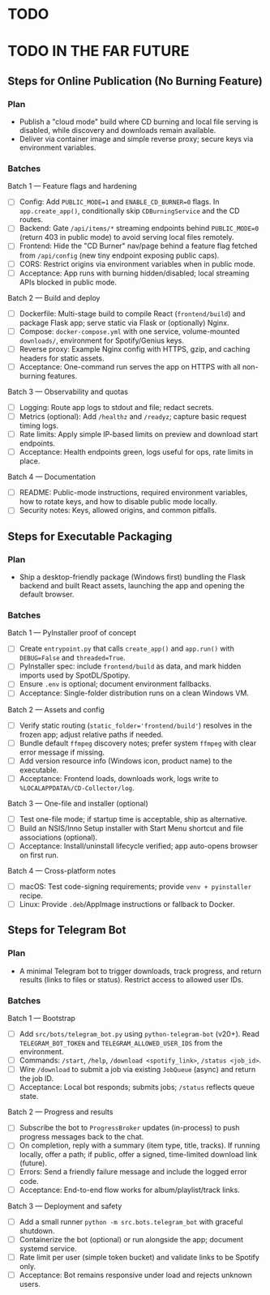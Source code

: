 # TODO

# TODO IN THE FAR FUTURE

## Steps for Online Publication (No Burning Feature)

### Plan
- Publish a "cloud mode" build where CD burning and local file serving is disabled, while discovery and downloads remain available.
- Deliver via container image and simple reverse proxy; secure keys via environment variables.

### Batches

Batch 1 — Feature flags and hardening
- [ ] Config: Add `PUBLIC_MODE=1` and `ENABLE_CD_BURNER=0` flags. In `app.create_app()`, conditionally skip `CDBurningService` and the CD routes.
- [ ] Backend: Gate `/api/items/*` streaming endpoints behind `PUBLIC_MODE=0` (return 403 in public mode) to avoid serving local files remotely.
- [ ] Frontend: Hide the "CD Burner" nav/page behind a feature flag fetched from `/api/config` (new tiny endpoint exposing public caps).
- [ ] CORS: Restrict origins via environment variables when in public mode.
- [ ] Acceptance: App runs with burning hidden/disabled; local streaming APIs blocked in public mode.

Batch 2 — Build and deploy
- [ ] Dockerfile: Multi-stage build to compile React (`frontend/build`) and package Flask app; serve static via Flask or (optionally) Nginx.
- [ ] Compose: `docker-compose.yml` with one service, volume-mounted `downloads/`, environment for Spotify/Genius keys.
- [ ] Reverse proxy: Example Nginx config with HTTPS, gzip, and caching headers for static assets.
- [ ] Acceptance: One-command run serves the app on HTTPS with all non-burning features.

Batch 3 — Observability and quotas
- [ ] Logging: Route app logs to stdout and file; redact secrets.
- [ ] Metrics (optional): Add `/healthz` and `/readyz`; capture basic request timing logs.
- [ ] Rate limits: Apply simple IP-based limits on preview and download start endpoints.
- [ ] Acceptance: Health endpoints green, logs useful for ops, rate limits in place.

Batch 4 — Documentation
- [ ] README: Public-mode instructions, required environment variables, how to rotate keys, and how to disable public mode locally.
- [ ] Security notes: Keys, allowed origins, and common pitfalls.

## Steps for Executable Packaging

### Plan
- Ship a desktop-friendly package (Windows first) bundling the Flask backend and built React assets, launching the app and opening the default browser.

### Batches

Batch 1 — PyInstaller proof of concept
- [ ] Create `entrypoint.py` that calls `create_app()` and `app.run()` with `DEBUG=False` and `threaded=True`.
- [ ] PyInstaller spec: include `frontend/build` as data, and mark hidden imports used by SpotDL/Spotipy.
- [ ] Ensure `.env` is optional; document environment fallbacks.
- [ ] Acceptance: Single-folder distribution runs on a clean Windows VM.

Batch 2 — Assets and config
- [ ] Verify static routing (`static_folder='frontend/build'`) resolves in the frozen app; adjust relative paths if needed.
- [ ] Bundle default `ffmpeg` discovery notes; prefer system `ffmpeg` with clear error message if missing.
- [ ] Add version resource info (Windows icon, product name) to the executable.
- [ ] Acceptance: Frontend loads, downloads work, logs write to `%LOCALAPPDATA%/CD-Collector/log`.

Batch 3 — One-file and installer (optional)
- [ ] Test one-file mode; if startup time is acceptable, ship as alternative.
- [ ] Build an NSIS/Inno Setup installer with Start Menu shortcut and file associations (optional).
- [ ] Acceptance: Install/uninstall lifecycle verified; app auto-opens browser on first run.

Batch 4 — Cross-platform notes
- [ ] macOS: Test code-signing requirements; provide `venv + pyinstaller` recipe.
- [ ] Linux: Provide `.deb`/AppImage instructions or fallback to Docker.

## Steps for Telegram Bot

### Plan
- A minimal Telegram bot to trigger downloads, track progress, and return results (links to files or status). Restrict access to allowed user IDs.

### Batches

Batch 1 — Bootstrap
- [ ] Add `src/bots/telegram_bot.py` using `python-telegram-bot` (v20+). Read `TELEGRAM_BOT_TOKEN` and `TELEGRAM_ALLOWED_USER_IDS` from the environment.
- [ ] Commands: `/start`, `/help`, `/download <spotify_link>`, `/status <job_id>`.
- [ ] Wire `/download` to submit a job via existing `JobQueue` (async) and return the job ID.
- [ ] Acceptance: Local bot responds; submits jobs; `/status` reflects queue state.

Batch 2 — Progress and results
- [ ] Subscribe the bot to `ProgressBroker` updates (in-process) to push progress messages back to the chat.
- [ ] On completion, reply with a summary (item type, title, tracks). If running locally, offer a path; if public, offer a signed, time-limited download link (future).
- [ ] Errors: Send a friendly failure message and include the logged error code.
- [ ] Acceptance: End-to-end flow works for album/playlist/track links.

Batch 3 — Deployment and safety
- [ ] Add a small runner `python -m src.bots.telegram_bot` with graceful shutdown.
- [ ] Containerize the bot (optional) or run alongside the app; document systemd service.
- [ ] Rate limit per user (simple token bucket) and validate links to be Spotify only.
- [ ] Acceptance: Bot remains responsive under load and rejects unknown users.
